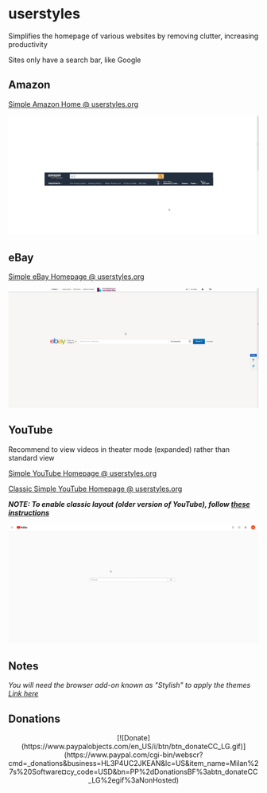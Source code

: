 # userstyles

Simplifies the homepage of various websites by removing clutter, increasing productivity

Sites only have a search bar, like Google

## Amazon

[Simple Amazon Home @ userstyles.org](https://userstyles.org/styles/152706/simple-amazon-home)

![alt tag](https://github.com/milan102/userstyles/blob/master/previews/amazon_sample.gif)

## eBay

[Simple eBay Homepage @ userstyles.org](https://userstyles.org/styles/144621/simple-ebay-home)

![alt tag](https://github.com/milan102/userstyles/blob/master/previews/ebay_sample.gif)

## YouTube

Recommend to view videos in theater mode (expanded) rather than standard view

[Simple YouTube Homepage @ userstyles.org](https://userstyles.org/styles/151685/simple-youtube-homepage)

[Classic Simple YouTube Homepage @ userstyles.org](https://userstyles.org/styles/133871/classic-simple-youtube-homepage)

***NOTE: To enable classic layout (older version of YouTube), follow [these instructions](https://productforums.google.com/forum/#!topic/youtube/vpSjXj5D8b8)***

![alt tag](https://github.com/milan102/userstyles/blob/master/previews/youtube_sample.gif)

## Notes

*You will need the browser add-on known as "Stylish" to apply the themes [Link  here](https://www.google.com/search?q=stylish+addon&ie=utf-8&oe=utf-8)*

## Donations
<center>
[![Donate](https://www.paypalobjects.com/en_US/i/btn/btn_donateCC_LG.gif)](https://www.paypal.com/cgi-bin/webscr?cmd=_donations&business=HL3P4UC2JKEAN&lc=US&item_name=Milan%27s%20Software&currency_code=USD&bn=PP%2dDonationsBF%3abtn_donateCC_LG%2egif%3aNonHosted)
<center>
